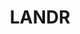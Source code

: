 ---
blog: https://blog.landr.com/
facebook: https://facebook.com/LANDRmusic
instagram: https://instagram.com/landrmusic
logohandle: landr
sort: landr
title: LANDR
twitter: https://x.com/LANDR_music
website: https://www.landr.com/
youtube: https://youtube.com/user/LANDRmastering
---